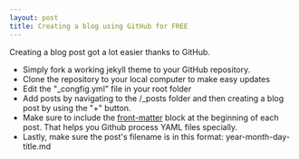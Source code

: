```yaml
---
layout: post
title: Creating a blog using GitHub for FREE
---
```


Creating a blog post got a lot easier thanks to GitHub.

* Simply fork a working jekyll theme to your GitHub repository.
* Clone the repository to your local computer to make easy updates
* Edit the "_congfig.yml" file in your root folder
* Add posts by navigating to the /_posts folder and then creating a blog post by using the "+" button.
* Make sure to include the [front-matter](https://jekyllrb.com/docs/front-matter/) block at the beginning of each post. That helps you Github process YAML files specially.
* Lastly, make sure the post's filename is in this format: year-month-day-title.md
